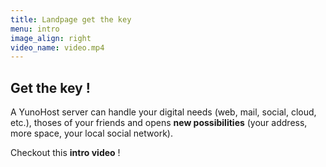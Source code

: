 ```yaml
---
title: Landpage get the key
menu: intro
image_align: right
video_name: video.mp4
---
```


## Get the **key** !

A YunoHost server can handle your digital needs (web, mail, social, cloud, etc.), thoses of your friends and opens **new possibilities** (your address, more space, your local social network).

Checkout this **intro video** !

